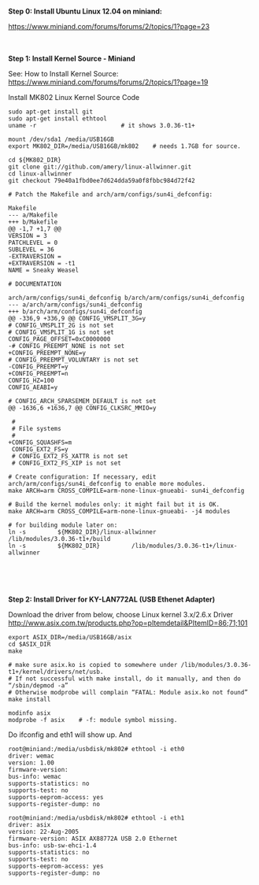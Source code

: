<br>
<b> Step 0:  Install Ubuntu Linux 12.04 on miniand:</b>

https://www.miniand.com/forums/forums/2/topics/1?page=23

<br><br>
<b> Step 1: Install Kernel Source - Miniand </b>

See: How to Install Kernel Source:<br>
https://www.miniand.com/forums/forums/2/topics/1?page=19

Install MK802 Linux Kernel Source Code

    sudo apt-get install git
    sudo apt-get install ethtool
    uname -r                        # it shows 3.0.36-t1+
    
    mount /dev/sda1 /media/USB16GB
    export MK802_DIR=/media/USB16GB/mk802    # needs 1.7GB for source.

    cd ${MK802_DIR}
    git clone git://github.com/amery/linux-allwinner.git
    cd linux-allwinner
    git checkout 79e40a1fbd0ee7d624dda59a0f8fbbc984d72f42
    
    # Patch the Makefile and arch/arm/configs/sun4i_defconfig:

    Makefile
    --- a/Makefile
    +++ b/Makefile
    @@ -1,7 +1,7 @@
    VERSION = 3
    PATCHLEVEL = 0
    SUBLEVEL = 36
    -EXTRAVERSION =
    +EXTRAVERSION = -t1
    NAME = Sneaky Weasel

    # DOCUMENTATION

    arch/arm/configs/sun4i_defconfig b/arch/arm/configs/sun4i_defconfig
    --- a/arch/arm/configs/sun4i_defconfig
    +++ b/arch/arm/configs/sun4i_defconfig
    @@ -336,9 +336,9 @@ CONFIG_VMSPLIT_3G=y
    # CONFIG_VMSPLIT_2G is not set
    # CONFIG_VMSPLIT_1G is not set
    CONFIG_PAGE_OFFSET=0xC0000000
    -# CONFIG_PREEMPT_NONE is not set
    +CONFIG_PREEMPT_NONE=y
    # CONFIG_PREEMPT_VOLUNTARY is not set
    -CONFIG_PREEMPT=y
    +CONFIG_PREEMPT=n
    CONFIG_HZ=100
    CONFIG_AEABI=y
    
    # CONFIG_ARCH_SPARSEMEM_DEFAULT is not set
    @@ -1636,6 +1636,7 @@ CONFIG_CLKSRC_MMIO=y
    
     #
     # File systems
     #
    +CONFIG_SQUASHFS=m
     CONFIG_EXT2_FS=y
     # CONFIG_EXT2_FS_XATTR is not set
     # CONFIG_EXT2_FS_XIP is not set
    
    # Create configuration: If necessary, edit arch/arm/configs/sun4i_defconfig to enable more modules.
    make ARCH=arm CROSS_COMPILE=arm-none-linux-gnueabi- sun4i_defconfig
    
    # Build the kernel modules only: it might fail but it is OK.
    make ARCH=arm CROSS_COMPILE=arm-none-linux-gnueabi- -j4 modules
    
    # for building module later on:
    ln -s         ${MK802_DIR}/linux-allwinner         /lib/modules/3.0.36-t1+/build
    ln -s         ${MK802_DIR}         /lib/modules/3.0.36-t1+/linux-allwinner


<br><br><br>

<b> Step 2: Install Driver for KY-LAN772AL (USB Ethenet Adapter) </b>
    
Download the driver from below, choose Linux kernel 3.x/2.6.x Driver <br> http://www.asix.com.tw/products.php?op=pItemdetail&PItemID=86;71;101
    
    export ASIX_DIR=/media/USB16GB/asix    
    cd $ASIX_DIR
    make
    
    # make sure asix.ko is copied to somewhere under /lib/modules/3.0.36-t1+/kernel/drivers/net/usb. 
    # If not successful with make install, do it manually, and then do “/sbin/depmod -a”
    # Otherwise modprobe will complain “FATAL: Module asix.ko not found”
    make install     
    
    modinfo asix
    modprobe -f asix    # -f: module symbol missing.
    
Do ifconfig and eth1 will show up. And
    
    root@miniand:/media/usbdisk/mk802# ethtool -i eth0
    driver: wemac
    version: 1.00
    firmware-version:
    bus-info: wemac
    supports-statistics: no
    supports-test: no
    supports-eeprom-access: yes
    supports-register-dump: no
    
    root@miniand:/media/usbdisk/mk802# ethtool -i eth1
    driver: asix
    version: 22-Aug-2005
    firmware-version: ASIX AX88772A USB 2.0 Ethernet
    bus-info: usb-sw-ehci-1.4
    supports-statistics: no
    supports-test: no
    supports-eeprom-access: yes
    supports-register-dump: no
